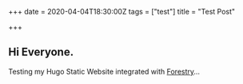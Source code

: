 +++
date = 2020-04-04T18:30:00Z
tags = ["test"]
title = "Test Post"

+++
## Hi Everyone.

Testing my Hugo Static Website integrated with [Forestry](https://forestry.io "F")...
